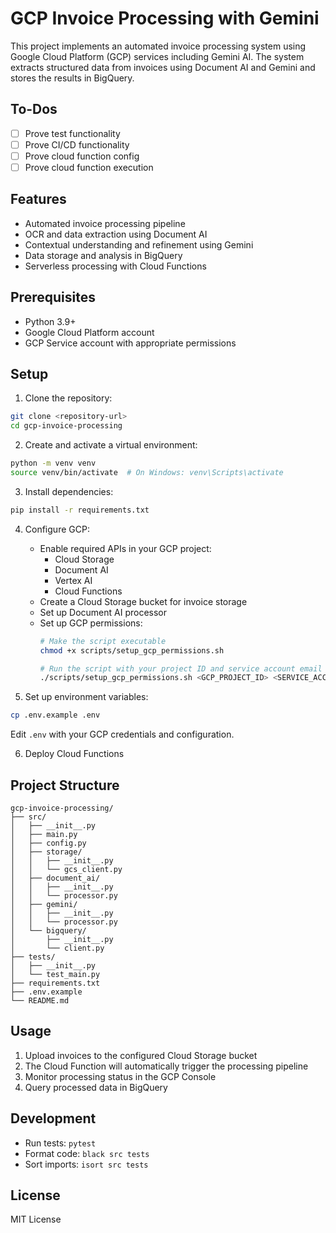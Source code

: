 # GCP Invoice Processing with Gemini

This project implements an automated invoice processing system using Google Cloud Platform (GCP) services including Gemini AI. The system extracts structured data from invoices using Document AI and Gemini and stores the results in BigQuery.

## To-Dos

- [ ] Prove test functionality
- [ ] Prove CI/CD functionality
- [ ] Prove cloud function config
- [ ] Prove cloud function execution

## Features

- Automated invoice processing pipeline
- OCR and data extraction using Document AI
- Contextual understanding and refinement using Gemini
- Data storage and analysis in BigQuery
- Serverless processing with Cloud Functions

## Prerequisites

- Python 3.9+
- Google Cloud Platform account
- GCP Service account with appropriate permissions

## Setup

1. Clone the repository:
```bash
git clone <repository-url>
cd gcp-invoice-processing
```

2. Create and activate a virtual environment:
```bash
python -m venv venv
source venv/bin/activate  # On Windows: venv\Scripts\activate
```

3. Install dependencies:
```bash
pip install -r requirements.txt
```

4. Configure GCP:
   - Enable required APIs in your GCP project:
     - Cloud Storage
     - Document AI
     - Vertex AI
     - Cloud Functions
   - Create a Cloud Storage bucket for invoice storage
   - Set up Document AI processor
   - Set up GCP permissions:
     ```bash
     # Make the script executable
     chmod +x scripts/setup_gcp_permissions.sh

     # Run the script with your project ID and service account email
     ./scripts/setup_gcp_permissions.sh <GCP_PROJECT_ID> <SERVICE_ACCOUNT_EMAIL>
     ```

5. Set up environment variables:
```bash
cp .env.example .env
```
  Edit `.env` with your GCP credentials and configuration.

6. Deploy Cloud Functions

## Project Structure

```
gcp-invoice-processing/
├── src/
│   ├── __init__.py
│   ├── main.py
│   ├── config.py
│   ├── storage/
│   │   ├── __init__.py
│   │   └── gcs_client.py
│   ├── document_ai/
│   │   ├── __init__.py
│   │   └── processor.py
│   ├── gemini/
│   │   ├── __init__.py
│   │   └── processor.py
│   └── bigquery/
│       ├── __init__.py
│       └── client.py
├── tests/
│   ├── __init__.py
│   └── test_main.py
├── requirements.txt
├── .env.example
└── README.md
```

## Usage

1. Upload invoices to the configured Cloud Storage bucket
2. The Cloud Function will automatically trigger the processing pipeline
3. Monitor processing status in the GCP Console
4. Query processed data in BigQuery

## Development

- Run tests: `pytest`
- Format code: `black src tests`
- Sort imports: `isort src tests`

## License

MIT License 

